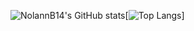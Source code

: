 ![NolannB14's GitHub stats](https://github-readme-stats.vercel.app/api?username=NolannB14&count_private=true&theme=radical)[![Top Langs](https://github-readme-stats.vercel.app/api/top-langs/?username=NolannB14&theme=radical)]
